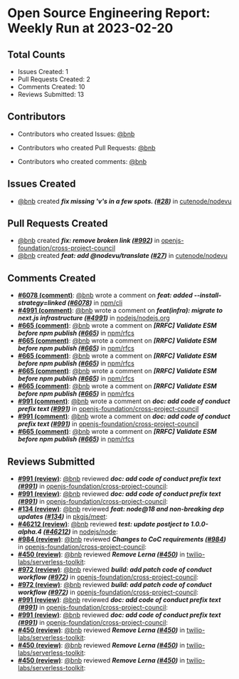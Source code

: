 # Open Source Engineering Report: Weekly Run at 2023-02-20

## Total Counts

* Issues Created: 1
* Pull Requests Created: 2
* Comments Created: 10
* Reviews Submitted: 13

## Contributors

* Contributors who created Issues: [@bnb](https://github.com/bnb)

* Contributors who created Pull Requests: [@bnb](https://github.com/bnb)

* Contributors who created comments: [@bnb](https://github.com/bnb)

## Issues Created

* [@bnb](https://github.com/bnb) created _**fix missing 'v's in a few spots. ([#28](https://github.com/cutenode/nodevu/issues/28))**_ in [cutenode/nodevu](https://github.com/cutenode/nodevu)

## Pull Requests Created

* [@bnb](https://github.com/bnb) created _**fix: remove broken link ([#992](https://github.com/openjs-foundation/cross-project-council/pull/992))**_ in [openjs-foundation/cross-project-council](https://github.com/openjs-foundation/cross-project-council)
* [@bnb](https://github.com/bnb) created _**feat: add @nodevu/translate ([#27](https://github.com/cutenode/nodevu/pull/27))**_ in [cutenode/nodevu](https://github.com/cutenode/nodevu)

## Comments Created

* **[#6078 (comment)](https://github.com/npm/cli/pull/6078#issuecomment-1404102943)**: [@bnb](https://github.com/bnb) wrote a comment on _**feat: added --install-strategy=linked ([#6078](https://github.com/npm/cli/pull/6078))**_ in [npm/cli](https://github.com/npm/cli)
* **[#4991 (comment)](https://github.com/nodejs/nodejs.org/pull/4991#issuecomment-1401101418)**: [@bnb](https://github.com/bnb) wrote a comment on _**feat(infra): migrate to next.js infrastructure  ([#4991](https://github.com/nodejs/nodejs.org/pull/4991))**_ in [nodejs/nodejs.org](https://github.com/nodejs/nodejs.org)
* **[#665 (comment)](https://github.com/npm/rfcs/issues/665#issuecomment-1376489820)**: [@bnb](https://github.com/bnb) wrote a comment on _**[RRFC] Validate ESM before npm publish ([#665](https://github.com/npm/rfcs/issues/665))**_ in [npm/rfcs](https://github.com/npm/rfcs)
* **[#665 (comment)](https://github.com/npm/rfcs/issues/665#issuecomment-1376472618)**: [@bnb](https://github.com/bnb) wrote a comment on _**[RRFC] Validate ESM before npm publish ([#665](https://github.com/npm/rfcs/issues/665))**_ in [npm/rfcs](https://github.com/npm/rfcs)
* **[#665 (comment)](https://github.com/npm/rfcs/issues/665#issuecomment-1376469828)**: [@bnb](https://github.com/bnb) wrote a comment on _**[RRFC] Validate ESM before npm publish ([#665](https://github.com/npm/rfcs/issues/665))**_ in [npm/rfcs](https://github.com/npm/rfcs)
* **[#665 (comment)](https://github.com/npm/rfcs/issues/665#issuecomment-1371812975)**: [@bnb](https://github.com/bnb) wrote a comment on _**[RRFC] Validate ESM before npm publish ([#665](https://github.com/npm/rfcs/issues/665))**_ in [npm/rfcs](https://github.com/npm/rfcs)
* **[#665 (comment)](https://github.com/npm/rfcs/issues/665#issuecomment-1371750874)**: [@bnb](https://github.com/bnb) wrote a comment on _**[RRFC] Validate ESM before npm publish ([#665](https://github.com/npm/rfcs/issues/665))**_ in [npm/rfcs](https://github.com/npm/rfcs)
* **[#991 (comment)](https://github.com/openjs-foundation/cross-project-council/pull/991#issuecomment-1371284587)**: [@bnb](https://github.com/bnb) wrote a comment on _**doc: add code of conduct prefix text ([#991](https://github.com/openjs-foundation/cross-project-council/pull/991))**_ in [openjs-foundation/cross-project-council](https://github.com/openjs-foundation/cross-project-council)
* **[#991 (comment)](https://github.com/openjs-foundation/cross-project-council/pull/991#issuecomment-1371278991)**: [@bnb](https://github.com/bnb) wrote a comment on _**doc: add code of conduct prefix text ([#991](https://github.com/openjs-foundation/cross-project-council/pull/991))**_ in [openjs-foundation/cross-project-council](https://github.com/openjs-foundation/cross-project-council)
* **[#665 (comment)](https://github.com/npm/rfcs/issues/665#issuecomment-1370233592)**: [@bnb](https://github.com/bnb) wrote a comment on _**[RRFC] Validate ESM before npm publish ([#665](https://github.com/npm/rfcs/issues/665))**_ in [npm/rfcs](https://github.com/npm/rfcs)

## Reviews Submitted

* **[#991 (review)](https://github.com/openjs-foundation/cross-project-council/pull/991#pullrequestreview-1267969899)**: [@bnb](https://github.com/bnb) reviewed _**doc: add code of conduct prefix text ([#991](https://github.com/openjs-foundation/cross-project-council/pull/991))**_ in [openjs-foundation/cross-project-council](https://github.com/openjs-foundation/cross-project-council): 
* **[#991 (review)](https://github.com/openjs-foundation/cross-project-council/pull/991#pullrequestreview-1267960707)**: [@bnb](https://github.com/bnb) reviewed _**doc: add code of conduct prefix text ([#991](https://github.com/openjs-foundation/cross-project-council/pull/991))**_ in [openjs-foundation/cross-project-council](https://github.com/openjs-foundation/cross-project-council): 
* **[#134 (review)](https://github.com/pkgjs/meet/pull/134#pullrequestreview-1262725077)**: [@bnb](https://github.com/bnb) reviewed _**feat: node@18 and non-breaking dep updates ([#134](https://github.com/pkgjs/meet/pull/134))**_ in [pkgjs/meet](https://github.com/pkgjs/meet): 
* **[#46212 (review)](https://github.com/nodejs/node/pull/46212#pullrequestreview-1254226186)**: [@bnb](https://github.com/bnb) reviewed _**test: update postject to 1.0.0-alpha.4 ([#46212](https://github.com/nodejs/node/pull/46212))**_ in [nodejs/node](https://github.com/nodejs/node): 
* **[#984 (review)](https://github.com/openjs-foundation/cross-project-council/pull/984#pullrequestreview-1242841279)**: [@bnb](https://github.com/bnb) reviewed _**Changes to CoC requirements ([#984](https://github.com/openjs-foundation/cross-project-council/pull/984))**_ in [openjs-foundation/cross-project-council](https://github.com/openjs-foundation/cross-project-council): 
* **[#450 (review)](https://github.com/twilio-labs/serverless-toolkit/pull/450#pullrequestreview-1241318517)**: [@bnb](https://github.com/bnb) reviewed _**Remove Lerna ([#450](https://github.com/twilio-labs/serverless-toolkit/pull/450))**_ in [twilio-labs/serverless-toolkit](https://github.com/twilio-labs/serverless-toolkit): 
* **[#972 (review)](https://github.com/openjs-foundation/cross-project-council/pull/972#pullrequestreview-1236338231)**: [@bnb](https://github.com/bnb) reviewed _**build: add patch code of conduct workflow ([#972](https://github.com/openjs-foundation/cross-project-council/pull/972))**_ in [openjs-foundation/cross-project-council](https://github.com/openjs-foundation/cross-project-council): 
* **[#972 (review)](https://github.com/openjs-foundation/cross-project-council/pull/972#pullrequestreview-1236336940)**: [@bnb](https://github.com/bnb) reviewed _**build: add patch code of conduct workflow ([#972](https://github.com/openjs-foundation/cross-project-council/pull/972))**_ in [openjs-foundation/cross-project-council](https://github.com/openjs-foundation/cross-project-council): 
* **[#991 (review)](https://github.com/openjs-foundation/cross-project-council/pull/991#pullrequestreview-1236323667)**: [@bnb](https://github.com/bnb) reviewed _**doc: add code of conduct prefix text ([#991](https://github.com/openjs-foundation/cross-project-council/pull/991))**_ in [openjs-foundation/cross-project-council](https://github.com/openjs-foundation/cross-project-council): 
* **[#991 (review)](https://github.com/openjs-foundation/cross-project-council/pull/991#pullrequestreview-1236323667)**: [@bnb](https://github.com/bnb) reviewed _**doc: add code of conduct prefix text ([#991](https://github.com/openjs-foundation/cross-project-council/pull/991))**_ in [openjs-foundation/cross-project-council](https://github.com/openjs-foundation/cross-project-council): 
* **[#450 (review)](https://github.com/twilio-labs/serverless-toolkit/pull/450#pullrequestreview-1235063202)**: [@bnb](https://github.com/bnb) reviewed _**Remove Lerna ([#450](https://github.com/twilio-labs/serverless-toolkit/pull/450))**_ in [twilio-labs/serverless-toolkit](https://github.com/twilio-labs/serverless-toolkit): 
* **[#450 (review)](https://github.com/twilio-labs/serverless-toolkit/pull/450#pullrequestreview-1235063202)**: [@bnb](https://github.com/bnb) reviewed _**Remove Lerna ([#450](https://github.com/twilio-labs/serverless-toolkit/pull/450))**_ in [twilio-labs/serverless-toolkit](https://github.com/twilio-labs/serverless-toolkit): 
* **[#450 (review)](https://github.com/twilio-labs/serverless-toolkit/pull/450#pullrequestreview-1235063202)**: [@bnb](https://github.com/bnb) reviewed _**Remove Lerna ([#450](https://github.com/twilio-labs/serverless-toolkit/pull/450))**_ in [twilio-labs/serverless-toolkit](https://github.com/twilio-labs/serverless-toolkit): 